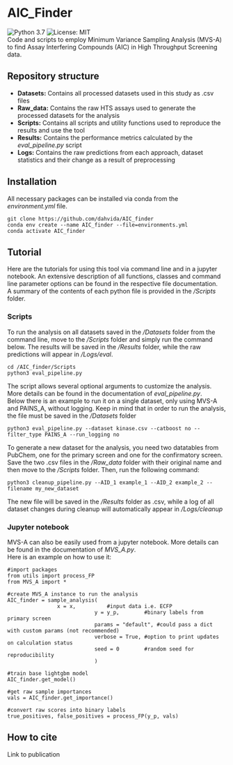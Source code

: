 # AIC_Finder
![Python 3.7](https://img.shields.io/badge/python-3.7%20%7C%203.8-brightgreen)
![License: MIT](https://img.shields.io/badge/License-MIT-yellow.svg)  
Code and scripts to employ Minimum Variance Sampling Analysis (MVS-A) to find Assay Interfering Compounds (AIC) in High Throughput Screening data.  

## Repository structure
- **Datasets:** Contains all processed datasets used in this study as .csv files  
- **Raw_data:** Contains the raw HTS assays used to generate the processed datasets for the analysis  
- **Scripts:** Contains all scripts and utility functions used to reproduce the results and use the tool  
- **Results:** Contains the performance metrics calculated by the *eval_pipeline.py* script  
- **Logs:** Contains the raw predictions from each approach, dataset statistics and their change as a result of preprocessing  

## Installation  
All necessary packages can be installed via conda from the *environment.yml* file.  
```
git clone https://github.com/dahvida/AIC_finder
conda env create --name AIC_finder --file=environments.yml
conda activate AIC_finder
```

## Tutorial
Here are the tutorials for using this tool via command line and in a jupyter notebook. An extensive description of all functions, classes and command line parameter options can be found in the respective file documentation.  
A summary of the contents of each python file is provided in the */Scripts* folder.  

### Scripts
To run the analysis on all datasets saved in the */Datasets* folder from the command line, move to the */Scripts* folder and simply run the command below. The results will be saved in the */Results* folder, while the raw predictions will appear in */Logs/eval*.  
```
cd /AIC_finder/Scripts
python3 eval_pipeline.py
```
The script allows several optional arguments to customize the analysis. More details can be found in the documentation of *eval_pipeline.py*.  
Below there is an example to run it on a single dataset, only using MVS-A and PAINS_A, without logging. Keep in mind that in order to run the analysis, the file must be saved in the */Datasets* folder  
```
python3 eval_pipeline.py --dataset kinase.csv --catboost no --filter_type PAINS_A --run_logging no
```
To generate a new dataset for the analysis, you need two datatables from PubChem, one for the primary screen and one for the confirmatory screen. Save the two .csv files in the */Raw_data* folder with their original name and then move to the */Scripts* folder. Then, run the following command:  
```
python3 cleanup_pipeline.py --AID_1 example_1 --AID_2 example_2 --filename my_new_dataset
```
The new file will be saved in the */Results* folder as .csv, while a log of all dataset changes during cleanup will automatically appear in */Logs/cleanup*  

### Jupyter notebook
MVS-A can also be easily used from a jupyter notebook. More details can be found in the documentation of *MVS_A.py*.  
 Here is an example on how to use it:  
```
#import packages
from utils import process_FP
from MVS_A import *

#create MVS_A instance to run the analysis
AIC_finder = sample_analysis(
				x = x,			#input data i.e. ECFP
                      		y = y_p, 		#binary labels from primary screen
                      		params = "default",	#could pass a dict with custom params (not recommended)
                      		verbose = True,	#option to print updates on calculation status
                      		seed = 0		#random seed for reproducibility
                      		)

#train base lightgbm model
AIC_finder.get_model()

#get raw sample importances
vals = AIC_finder.get_importance()

#convert raw scores into binary labels
true_positives, false_positives = process_FP(y_p, vals)
```

## How to cite
Link to publication  


